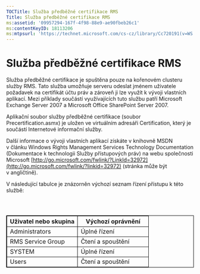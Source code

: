 ```yaml
---
TOCTitle: Služba předběžné certifikace RMS
Title: Služba předběžné certifikace RMS
ms:assetid: '09957294-167f-4f98-88e9-ae90fbeb26c1'
ms:contentKeyID: 18113206
ms:mtpsurl: 'https://technet.microsoft.com/cs-cz/library/Cc720191(v=WS.10)'
---
```


Služba předběžné certifikace RMS
================================

Služba předběžné certifikace je spuštěna pouze na kořenovém clusteru služby RMS. Tato služba umožňuje serveru odeslat jménem uživatele požadavek na certifikát účtu práv a zároveň ji lze využít k vývoji vlastních aplikací. Mezi příklady součástí využívajících tuto službu patří Microsoft Exchange Server 2007 a Microsoft Office SharePoint Server 2007.

Aplikační soubor služby předběžné certifikace (soubor Precertification.asmx) je uložen ve virtuálním adresáři Certification, který je součástí Internetové informační služby.

Další informace o vývoji vlastních aplikací získáte v knihovně MSDN v článku Windows Rights Management Services Technology Documentation (Dokumentace k technologii Služby přístupových práv) na webu společnosti Microsoft [http://go.microsoft.com/fwlink/?LinkId=32972](http://go.microsoft.com/fwlink/?linkid=32972) (stránka může být v angličtině).

V následující tabulce je znázorněn výchozí seznam řízení přístupu k této službě:

###  

 
<table style="border:1px solid black;">
<colgroup>
<col width="50%" />
<col width="50%" />
</colgroup>
<thead>
<tr class="header">
<th style="border:1px solid black;" >Uživatel nebo skupina</th>
<th style="border:1px solid black;" >Výchozí oprávnění</th>
</tr>
</thead>
<tbody>
<tr class="odd">
<td style="border:1px solid black;">Administrators</td>
<td style="border:1px solid black;">Úplné řízení</td>
</tr>
<tr class="even">
<td style="border:1px solid black;">RMS Service Group</td>
<td style="border:1px solid black;">Čtení a spouštění</td>
</tr>
<tr class="odd">
<td style="border:1px solid black;">SYSTEM</td>
<td style="border:1px solid black;">Úplné řízení</td>
</tr>
<tr class="even">
<td style="border:1px solid black;">Users</td>
<td style="border:1px solid black;">Čtení a spouštění</td>
</tr>
</tbody>
</table>
